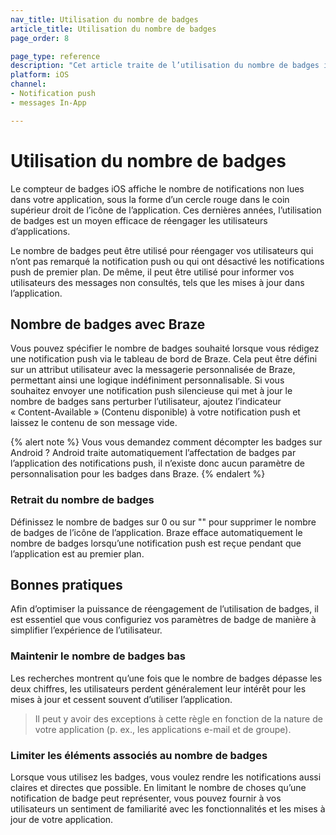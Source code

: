 ```yaml
---
nav_title: Utilisation du nombre de badges
article_title: Utilisation du nombre de badges
page_order: 8

page_type: reference
description: "Cet article traite de l’utilisation du nombre de badges iOS pour réengager les utilisateurs qui n’ont pas remarqué une notification push ou qui ont désactivé les notifications push de premier plan."
platform: iOS
channel: 
- Notification push
- messages In-App

---
```


# Utilisation du nombre de badges

Le compteur de badges iOS affiche le nombre de notifications non lues dans votre application, sous la forme d’un cercle rouge dans le coin supérieur droit de l’icône de l’application. Ces dernières années, l’utilisation de badges est un moyen efficace de réengager les utilisateurs d’applications.

Le nombre de badges peut être utilisé pour réengager vos utilisateurs qui n’ont pas remarqué la notification push ou qui ont désactivé les notifications push de premier plan. De même, il peut être utilisé pour informer vos utilisateurs des messages non consultés, tels que les mises à jour dans l’application.

## Nombre de badges avec Braze

Vous pouvez spécifier le nombre de badges souhaité lorsque vous rédigez une notification push via le tableau de bord de Braze. Cela peut être défini sur un attribut utilisateur avec la messagerie personnalisée de Braze, permettant ainsi une logique indéfiniment personnalisable. Si vous souhaitez envoyer une notification push silencieuse qui met à jour le nombre de badges sans perturber l’utilisateur, ajoutez l’indicateur « Content-Available » (Contenu disponible) à votre notification push et laissez le contenu de son message vide.

{% alert note %}
Vous vous demandez comment décompter les badges sur Android ? Android traite automatiquement l’affectation de badges par l’application des notifications push, il n’existe donc aucun paramètre de personnalisation pour les badges dans Braze.
{% endalert %}

### Retrait du nombre de badges

Définissez le nombre de badges sur 0 ou sur "" pour supprimer le nombre de badges de l’icône de l’application. Braze efface automatiquement le nombre de badges lorsqu’une notification push est reçue pendant que l’application est au premier plan.

## Bonnes pratiques

Afin d’optimiser la puissance de réengagement de l’utilisation de badges, il est essentiel que vous configuriez vos paramètres de badge de manière à simplifier l’expérience de l’utilisateur.

### Maintenir le nombre de badges bas
Les recherches montrent qu’une fois que le nombre de badges dépasse les deux chiffres, les utilisateurs perdent généralement leur intérêt pour les mises à jour et cessent souvent d’utiliser l’application.

> Il peut y avoir des exceptions à cette règle en fonction de la nature de votre application (p. ex., les applications e-mail et de groupe).

### Limiter les éléments associés au nombre de badges
Lorsque vous utilisez les badges, vous voulez rendre les notifications aussi claires et directes que possible. En limitant le nombre de choses qu’une notification de badge peut représenter, vous pouvez fournir à vos utilisateurs un sentiment de familiarité avec les fonctionnalités et les mises à jour de votre application.

